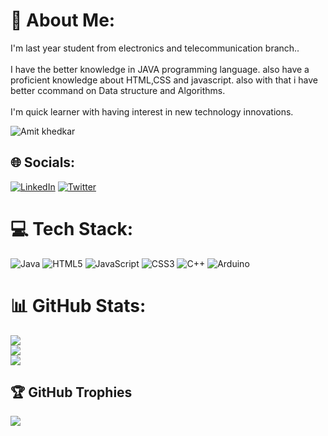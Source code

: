# 💫 About Me:
I'm last year student from electronics and telecommunication branch..<br><br>I have the better knowledge in JAVA programming language. also have a proficient knowledge about HTML,CSS and javascript. also with that i have better ccommand on Data structure and Algorithms.<br><br>I'm quick learner with having interest in new technology innovations.
<p align="left"> <img src="https://media-exp1.licdn.com/dms/image/C4D03AQH_5tKXocXdcw/profile-displayphoto-shrink_400_400/0/1661019542501?e=1668038400&v=beta&t=fJ1Ylftp1GcZdRMqIBRqr4Oqm04Z8mNkjfvs19uUJeA" alt="Amit khedkar" /> </p>


## 🌐 Socials:
[![LinkedIn](https://img.shields.io/badge/LinkedIn-%230077B5.svg?logo=linkedin&logoColor=white)](https://linkedin.com/in/https://www.linkedin.com/in/amit-khedkar-740481199/) [![Twitter](https://img.shields.io/badge/Twitter-%231DA1F2.svg?logo=Twitter&logoColor=white)](https://twitter.com/witter.com/Amitkhedkar41) 

# 💻 Tech Stack:
![Java](https://img.shields.io/badge/java-%23ED8B00.svg?style=for-the-badge&logo=java&logoColor=white) ![HTML5](https://img.shields.io/badge/html5-%23E34F26.svg?style=for-the-badge&logo=html5&logoColor=white) ![JavaScript](https://img.shields.io/badge/javascript-%23323330.svg?style=for-the-badge&logo=javascript&logoColor=%23F7DF1E) ![CSS3](https://img.shields.io/badge/css3-%231572B6.svg?style=for-the-badge&logo=css3&logoColor=white) ![C++](https://img.shields.io/badge/c++-%2300599C.svg?style=for-the-badge&logo=c%2B%2B&logoColor=white) ![Arduino](https://img.shields.io/badge/-Arduino-00979D?style=for-the-badge&logo=Arduino&logoColor=white)
# 📊 GitHub Stats:
![](https://github-readme-stats.vercel.app/api?username=amitkhedkar41&theme=blue-green&hide_border=false&include_all_commits=false&count_private=false)<br/>
![](https://github-readme-streak-stats.herokuapp.com/?user=amitkhedkar41&theme=blue-green&hide_border=false)<br/>
![](https://github-readme-stats.vercel.app/api/top-langs/?username=amitkhedkar41&theme=blue-green&hide_border=false&include_all_commits=false&count_private=false&layout=compact)

## 🏆 GitHub Trophies
![](https://github-profile-trophy.vercel.app/?username=amitkhedkar41&theme=radical&no-frame=false&no-bg=true&margin-w=4)
